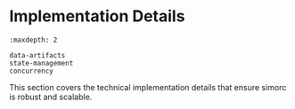 # Implementation Details

```{toctree}
:maxdepth: 2

data-artifacts
state-management
concurrency
```

This section covers the technical implementation details that ensure simorc is robust and scalable.